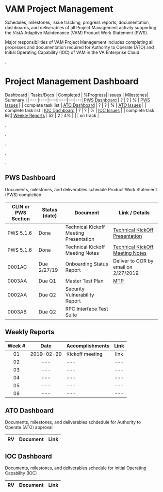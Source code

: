 # VAM Project Management
Schedules, milestones, issue tracking, progress reports, documentation, dashboards, and deliverables of all Project Management activity supporting the VistA Adaptive Maintenance (VAM) Product Work Statement (PWS).  

Major responsibilities of VAM Project Management includes completing all processes and documentation required for Authority to Operate (ATO) and Initial Operating Capability (IOC) of VAM in the VA Enterprise Cloud.

.


# Project Management Dashboard
Dashboard | Tasks/Docs | Completed | %Progress| Issues | Milestones|  Summary |
|:---:|:---:|:---:|:---:|---|---|
[PWS Dashboard](#ato-dashboard)    | ? | ? | % | [PWS Issues](https://github.com/vistadataproject/VAM2ProjectManagement/issues?q=is%3Aopen+is%3Aissue+label%3APWS) |   | complete task list |
[ATO Dashboard](#ioc-dashboard)    | ? | ? | % | [ATO Issues](https://github.com/vistadataproject/VAM2ProjectManagement/issues?q=is%3Aopen+is%3Aissue+label%3AATO) |   | complete task list |
[IOC Dashboard](#pws-dashboard)    | ? | ? | % | [IOC Issues](https://github.com/vistadataproject/VAM2ProjectManagement/issues?q=is%3Aopen+is%3Aissue+label%3AIOC)  |   |  complete task list|
[Weekly Reports](#weekly-reports)  | 52 | 2 | 4% |  |  |  on track |

.

.

.

.

.


## PWS Dashboard
Documents, milestones, and deliverables schedule Product Work Statement (PWS) completion

|CLIN or PWS Section | Status (date) | Document  | Link / Details |
|---|---|---|---|
|PWS 5.1.6 | Done | Technical Kickoff Meeting Presentation | [Technical KickOff Presentation](/Documents/Technical_Kickoff_Meeting/VAM2_Technical_KickOff_Meeting_20190206.pdf) |
|PWS 5.1.6 | Done | Technical Kickoff Meeting Notes |  [Technical KickOff Meeting Notes](/Documents/Technical_Kickoff_Meeting/VAM2_Technical_Kickoff_Meeting_Notes_20190206.md) |
|0001AC | Due 2/27/19 |  Onboarding Status Report | Deliver to COR by email on 2/27/2019 |
|0003AA | Due Q1 | Master Test Plan|  [MTP](/Documents/Master_Test_Plan.md) |
|0002AA	| Due Q2 | Security Vulnerability Report |    |
|0003AB	| Due Q2 | RPC Interface Test Suite |    |



## Weekly Reports
Week #  | Date | Accomplishments | Link
|:---:|:---:|:---|:---:|
| 01 |2019-02-20| Kickoff meeting| link|
| 02 |---|---|---|
| 03 |---|---|---|
| 04 |---|---|---|
| 05 |---|---|---|
| 06 |---|---|---|


## ATO Dashboard
Documents, milestones, and deliverables schdedule for Authority to Operate (ATO) approval

|RV | Document |  Link |
|---|---|---|


## IOC Dashboard
Documents, milestones, and deliverables schedule for Initial Operating Capability (IOC)

|RV | Document |  Link |
|---|---|---|

















